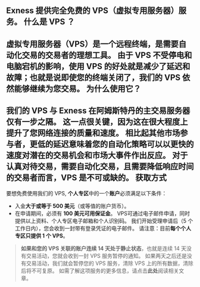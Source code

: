 
Exness 提供完全免费的 VPS（虚拟专用服务器）服务。
什么是 VPS ？
----------
虚拟专用服务器（VPS）是一个远程终端，是需要自动化交易的交易者的理想工具。 由于 VPS 不受停电和电脑宕机的影响，使用 VPS 的好处就是减少了**延迟和故障**；也就是说**即使您的终端关闭了**，我们的 VPS 依然能够继续为您交易。
为什么使用它？
----------
我们的 VPS 与 Exness 在阿姆斯特丹的主交易服务器仅有一步之隔。 这一点很关键，因为这在很大程度上**提升了您网络连接的质量和速度**。 相比起其他市场参与者，更低的延迟意味着您的自动化策略可以**以更快的速度对潜在的交易机会**和市场大事件作出反应。
对于认真对待交易，需要自动化交易，且需要降低响应时间的交易者而言，VPS 是不可或缺的。
获取方式
----------
要想免费使用我们的 VPS, **个人专区**中的一个**账户**必须满足以下条件：
* 入金**大于或等于 500 美元**（或等值的账户货币）。
* 在申请期间，必须有 **100 美元可用保证金**。
VPS可通过电子邮件申请，同时提供以上资料、个人专区电子邮箱和个人识别码。
我们开始受理申请后（5 个工作日内），您会收到一封带有登录凭证的电子邮件。
请注意：目前**每个个人专区只提供 1 个 VPS**。
> **如果和您的 VPS 关联的账户连续 14 天处于静止状态**，也就是连续 14 天没有交易活动，您就会收到一封 VPS 服务暂停的通知。 如果两天之后还是没有交易活动，我们就会暂停您的 VPS 服务，清除 VPS 上的所有数据，清除后将不可复原。
如需了解这项服务的更多信息，请点击**此处**阅读相关文章。